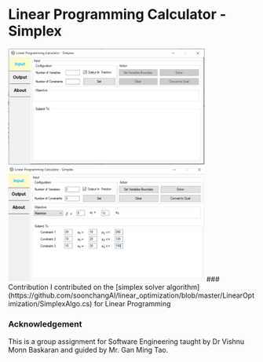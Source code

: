 
# Linear Programming Calculator - Simplex
<img src="imgs/1.png" width = "400" >
<img src="imgs/2.png" width = "400" >
### Contribution
I contributed on the [simplex solver algorithm](https://github.com/soonchangAI/linear_optimization/blob/master/LinearOptimization/SimplexAlgo.cs) for Linear Programming

### Acknowledgement
This is a group assignment for Software Engineering taught by Dr Vishnu Monn Baskaran and guided by Mr. Gan Ming Tao.
